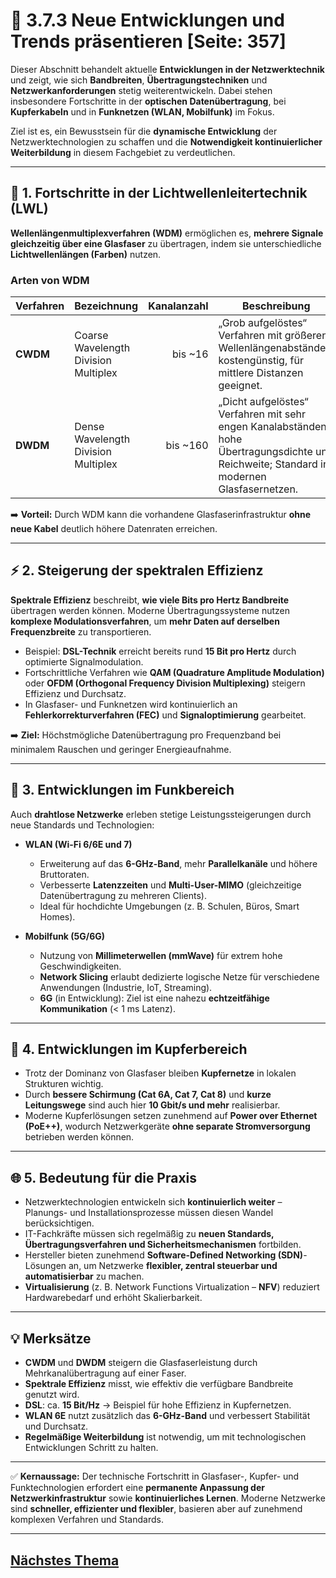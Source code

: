 # 🚀 3.7.3 Neue Entwicklungen und Trends präsentieren [Seite: 357]

Dieser Abschnitt behandelt aktuelle **Entwicklungen in der Netzwerktechnik** und zeigt, wie sich **Bandbreiten**, **Übertragungstechniken** und **Netzwerkanforderungen** stetig weiterentwickeln. Dabei stehen insbesondere Fortschritte in der **optischen Datenübertragung**, bei **Kupferkabeln** und in **Funknetzen (WLAN, Mobilfunk)** im Fokus.

Ziel ist es, ein Bewusstsein für die **dynamische Entwicklung** der Netzwerktechnologien zu schaffen und die **Notwendigkeit kontinuierlicher Weiterbildung** in diesem Fachgebiet zu verdeutlichen.

---

## 🌈 1. Fortschritte in der Lichtwellenleitertechnik (LWL)

**Wellenlängenmultiplexverfahren (WDM)** ermöglichen es, **mehrere Signale gleichzeitig über eine Glasfaser** zu übertragen, indem sie unterschiedliche **Lichtwellenlängen (Farben)** nutzen.

### **Arten von WDM**

| Verfahren | Bezeichnung                          | Kanalanzahl | Beschreibung                                                                                                                               |
| --------- | ------------------------------------ | ----------: | ------------------------------------------------------------------------------------------------------------------------------------------ |
| **CWDM**  | Coarse Wavelength Division Multiplex |     bis ~16 | „Grob aufgelöstes“ Verfahren mit größeren Wellenlängenabständen; kostengünstig, für mittlere Distanzen geeignet.                           |
| **DWDM**  | Dense Wavelength Division Multiplex  |    bis ~160 | „Dicht aufgelöstes“ Verfahren mit sehr engen Kanalabständen; hohe Übertragungsdichte und Reichweite; Standard in modernen Glasfasernetzen. |

➡️ **Vorteil:** Durch WDM kann die vorhandene Glasfaserinfrastruktur **ohne neue Kabel** deutlich höhere Datenraten erreichen.

---

## ⚡ 2. Steigerung der spektralen Effizienz

**Spektrale Effizienz** beschreibt, **wie viele Bits pro Hertz Bandbreite** übertragen werden können.
Moderne Übertragungssysteme nutzen **komplexe Modulationsverfahren**, um **mehr Daten auf derselben Frequenzbreite** zu transportieren.

* Beispiel: **DSL-Technik** erreicht bereits rund **15 Bit pro Hertz** durch optimierte Signalmodulation.
* Fortschrittliche Verfahren wie **QAM (Quadrature Amplitude Modulation)** oder **OFDM (Orthogonal Frequency Division Multiplexing)** steigern Effizienz und Durchsatz.
* In Glasfaser- und Funknetzen wird kontinuierlich an **Fehlerkorrekturverfahren (FEC)** und **Signaloptimierung** gearbeitet.

➡️ **Ziel:** Höchstmögliche Datenübertragung pro Frequenzband bei minimalem Rauschen und geringer Energieaufnahme.

---

## 📶 3. Entwicklungen im Funkbereich

Auch **drahtlose Netzwerke** erleben stetige Leistungssteigerungen durch neue Standards und Technologien:

* **WLAN (Wi-Fi 6/6E und 7)**

  * Erweiterung auf das **6-GHz-Band**, mehr **Parallelkanäle** und höhere Bruttoraten.
  * Verbesserte **Latenzzeiten** und **Multi-User-MIMO** (gleichzeitige Datenübertragung zu mehreren Clients).
  * Ideal für hochdichte Umgebungen (z. B. Schulen, Büros, Smart Homes).

* **Mobilfunk (5G/6G)**

  * Nutzung von **Millimeterwellen (mmWave)** für extrem hohe Geschwindigkeiten.
  * **Network Slicing** erlaubt dedizierte logische Netze für verschiedene Anwendungen (Industrie, IoT, Streaming).
  * **6G** (in Entwicklung): Ziel ist eine nahezu **echtzeitfähige Kommunikation** (< 1 ms Latenz).

---

## 🧱 4. Entwicklungen im Kupferbereich

* Trotz der Dominanz von Glasfaser bleiben **Kupfernetze** in lokalen Strukturen wichtig.
* Durch **bessere Schirmung (Cat 6A, Cat 7, Cat 8)** und **kurze Leitungswege** sind auch hier **10 Gbit/s und mehr** realisierbar.
* Moderne Kupferlösungen setzen zunehmend auf **Power over Ethernet (PoE++)**, wodurch Netzwerkgeräte **ohne separate Stromversorgung** betrieben werden können.

---

## 🌐 5. Bedeutung für die Praxis

* Netzwerktechnologien entwickeln sich **kontinuierlich weiter** – Planungs- und Installationsprozesse müssen diesen Wandel berücksichtigen.
* IT-Fachkräfte müssen sich regelmäßig zu **neuen Standards, Übertragungsverfahren und Sicherheitsmechanismen** fortbilden.
* Hersteller bieten zunehmend **Software-Defined Networking (SDN)**-Lösungen an, um Netzwerke **flexibler, zentral steuerbar und automatisierbar** zu machen.
* **Virtualisierung** (z. B. Network Functions Virtualization – **NFV**) reduziert Hardwarebedarf und erhöht Skalierbarkeit.

---

## 💡 Merksätze

* **CWDM** und **DWDM** steigern die Glasfaserleistung durch Mehrkanalübertragung auf einer Faser.
* **Spektrale Effizienz** misst, wie effektiv die verfügbare Bandbreite genutzt wird.
* **DSL**: ca. **15 Bit/Hz** → Beispiel für hohe Effizienz in Kupfernetzen.
* **WLAN 6E** nutzt zusätzlich das **6-GHz-Band** und verbessert Stabilität und Durchsatz.
* **Regelmäßige Weiterbildung** ist notwendig, um mit technologischen Entwicklungen Schritt zu halten.

---

✅ **Kernaussage:**
Der technische Fortschritt in Glasfaser-, Kupfer- und Funktechnologien erfordert eine **permanente Anpassung der Netzwerkinfrastruktur** sowie **kontinuierliches Lernen**. Moderne Netzwerke sind **schneller, effizienter und flexibler**, basieren aber auf zunehmend komplexen Verfahren und Standards.


---

## [Nächstes Thema](./3.7.1_Switch_auswaehlen.md)